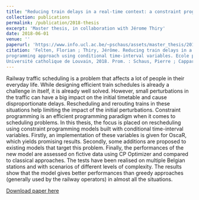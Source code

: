 ```yaml
---
title: "Reducing train delays in a real-time context: a constraint programming approach using conditional time-interval variables"
collection: publications
permalink: /publication/2018-thesis
excerpt: 'Master thesis, in collaboration with Jérome Thiry'
date: 2018-06-01
venue: ''
paperurl: 'https://www.info.ucl.ac.be/~pschaus/assets/master_thesis/2018_train.pdf'
citation: 'Felten, Florian ; Thiry, Jérôme. Reducing train delays in a real-time context : a constraint
programming approach using conditional time-interval variables. Ecole polytechnique de Louvain,
Université catholique de Louvain, 2018. Prom. : Schaus, Pierre ; Cappart, Quentin'
---
```

Railway traffic scheduling is a problem that affects a lot of people in their everyday life. While
designing efficient train schedules is already a challenge in itself, it is already well solved.
However, small perturbations in the traffic can have a big impact on the initial timetable and
cause disproportionate delays.
Rescheduling and rerouting trains in these situations help limiting the impact of the initial
perturbations. Constraint programming is an efficient programming paradigm when it comes
to scheduling problems. In this thesis, the focus is placed on rescheduling using constraint
programming models built with conditional time-interval variables. Firstly, an implementation
of these variables is given for OscaR, which yields promising results. Secondly, some additions
are proposed to existing models that target this problem. Finally, the performances of the new
model are assessed on fictive data using CP Optimizer and compared to classical approaches.
The tests have been realised on multiple Belgian stations and with scenarios of different levels of
complexity. The results show that the model gives better performances than greedy approaches
(generally used by the railway operators) in almost all the situations.

[Download paper here](https://www.info.ucl.ac.be/~pschaus/assets/master_thesis/2018_train.pdf)
